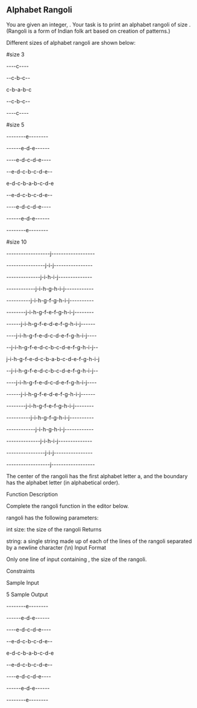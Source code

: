 ## Alphabet Rangoli
You are given an integer, . Your task is to print an alphabet rangoli of size . (Rangoli is a form of Indian folk art based on creation of patterns.)

Different sizes of alphabet rangoli are shown below:

#size 3

----c----

--c-b-c--

c-b-a-b-c

--c-b-c--

----c----

#size 5

--------e--------

------e-d-e------

----e-d-c-d-e----

--e-d-c-b-c-d-e--

e-d-c-b-a-b-c-d-e

--e-d-c-b-c-d-e--

----e-d-c-d-e----

------e-d-e------

--------e--------


#size 10

------------------j------------------

----------------j-i-j----------------

--------------j-i-h-i-j--------------

------------j-i-h-g-h-i-j------------

----------j-i-h-g-f-g-h-i-j----------

--------j-i-h-g-f-e-f-g-h-i-j--------

------j-i-h-g-f-e-d-e-f-g-h-i-j------

----j-i-h-g-f-e-d-c-d-e-f-g-h-i-j----

--j-i-h-g-f-e-d-c-b-c-d-e-f-g-h-i-j--

j-i-h-g-f-e-d-c-b-a-b-c-d-e-f-g-h-i-j

--j-i-h-g-f-e-d-c-b-c-d-e-f-g-h-i-j--

----j-i-h-g-f-e-d-c-d-e-f-g-h-i-j----

------j-i-h-g-f-e-d-e-f-g-h-i-j------

--------j-i-h-g-f-e-f-g-h-i-j--------

----------j-i-h-g-f-g-h-i-j----------

------------j-i-h-g-h-i-j------------

--------------j-i-h-i-j--------------

----------------j-i-j----------------

------------------j------------------

The center of the rangoli has the first alphabet letter a, and the boundary has the  alphabet letter (in alphabetical order).

Function Description

Complete the rangoli function in the editor below.

rangoli has the following parameters:

int size: the size of the rangoli
Returns

string: a single string made up of each of the lines of the rangoli separated by a newline character (\n)
Input Format

Only one line of input containing , the size of the rangoli.

Constraints


Sample Input

5
Sample Output

--------e--------

------e-d-e------

----e-d-c-d-e----

--e-d-c-b-c-d-e--

e-d-c-b-a-b-c-d-e

--e-d-c-b-c-d-e--

----e-d-c-d-e----

------e-d-e------

--------e--------
